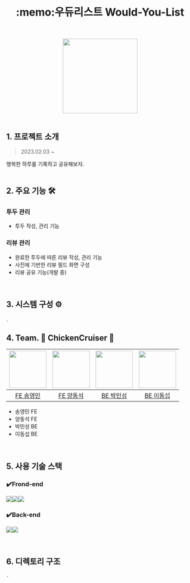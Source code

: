 <h1 align="center">:memo:우듀리스트 Would-You-List</h1>
<br />
<br />
<div align="center"><img src="https://user-images.githubusercontent.com/52368015/218498280-e65c6aad-996d-441b-845a-52a4ea10f07a.png" width="200"></div>
<br />

## 1. 프로젝트 소개
<blockquote> 2023.02.03 ~ </blockquote>

행복한 하루를 기록하고 공유해보자.
<br>
<br>

## 2. 주요 기능 :hammer_and_wrench:

### 투두 관리
- 투두 작성, 관리 기능

### 리뷰 관리
- 완료한 투두에 따른 리뷰 작성, 관리 기능
- 사진에 기반한 리뷰 필드 화면 구성
- 리뷰 공유 기능(개발 중)
<br>



## 3. 시스템 구성 ⚙️
.
<br>


## 4. Team. :chicken: ChickenCruiser :rocket:
|[<img src="https://github.com/y-ngm-n.png" width="100px">](https://github.com/y-ngm-n)|[<img src="https://github.com/YangDongsuk.png" width="100px">](https://github.com/YangDongsuk)|[<img src="https://github.com/pminsung12.png" width="100px">](https://github.com/pminsung12)|[<img src="https://github.com/ddongseop.png" width="100px">](https://github.com/ddongseop)|
|:---:|:---:|:---:|:---:|
|[FE 송영민](https://github.com/y-ngm-n) | [FE 양동석](https://github.com/YangDongsuk) | [BE 박민성](https://github.com/pminsung12) | [BE 이동섭](https://github.com/ddongseop)
- 송영민 FE
- 양동석 FE
- 박민성 BE
- 이동섭 BE
<br>


## 5. 사용 기술 스택

### ✔️Frond-end
<img src="https://img.shields.io/badge/React-61DAFB?style=for-the-badge&logo=React&logoColor=black"><img src="https://img.shields.io/badge/Chakra UI-319795?style=for-the-badge&logo=chakraui&logoColor=white"><img src="https://img.shields.io/badge/Redux-764ABC?style=for-the-badge&logo=Redux&logoColor=purple">
### ✔️Back-end
<img src="https://img.shields.io/badge/Spring-6DB33F?style=for-the-badge&logo=Spring&logoColor=green"><img src="https://img.shields.io/badge/Spring Boot-6DB33F?style=for-the-badge&logo=Spring Boot&logoColor=yellow">

<br>


## 6. 디렉토리 구조

``` 
.
```


